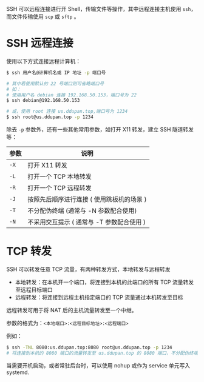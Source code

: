 SSH 可以远程连接进行开 Shell，传输文件等操作，其中远程连接主机使用 `ssh`，而文件传输使用 `scp` 或 `sftp` 。

# SSH 远程连接

使用以下方式连接远程计算机：

```sh
$ ssh 用户名@计算机名或 IP 地址 -p 端口号 

# 其中若使用默认的 22 号端口则可省略端口号
# 如：
# 使用用户名 debian 连接 192.168.50.153，端口号为 22
$ ssh debian@192.168.50.153

# 或，使用 root 连接 us.ddupan.top,端口号为 1234
$ ssh root@us.ddupan.top -p 1234
```

除去 `-p` 参数外，还有一些其他常用参数，如打开 X11 转发，建立 SSH 隧道转发等：

| 参数 | 说明 |
|-|-|
| `-X` | 打开 X11 转发 |
| `-L` | 打开一个 TCP 本地转发 |
| `-R` | 打开一个 TCP 远程转发 |
| `-J` | 按照先后顺序进行连接 ( 使用跳板机的场景 ) |
| `-T` | 不分配伪终端 (通常与 -N 参数配合使用) |
| `-N` | 不采用交互提示 ( 通常与 -T 参数配合使用 ) |

# TCP 转发

SSH 可以转发任意 TCP 流量，有两种转发方式，本地转发与远程转发

- 本地转发：在本机开一个端口，将连接到本机的此端口的所有 TCP 流量转发至远程目标端口
- 远程转发：将连接到远程主机指定端口的 TCP 流量通过本机转发至目标

远程转发可用于将 NAT 后的主机流量转发至一个中继。

参数的格式为：`<本地端口>:<远程目标地址>:<远程端口>`

例如：

```sh
$ ssh -TNL 8080:us.ddupan.top:8080 root@us.ddupan.top -p 1234
# 将连接到本机的 8080 端口的流量转发至 us.ddupan.top 的 8080 端口，不分配伪终端，不采用交互模式
```

当需要开机启动，或者常驻后台时，可以使用 nohup 或作为 service 单元写入 systemd.

